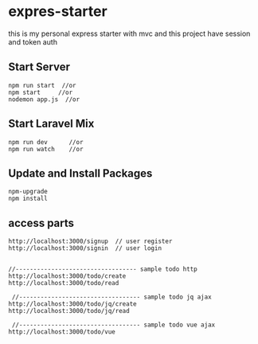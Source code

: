 # expres-starter

this is my personal express starter with mvc and 
this project have session and token auth



## Start Server

```
npm run start  //or
npm start     //or
nodemon app.js  //or
```



## Start Laravel Mix

```
npm run dev      //or
npm run watch    //or

```



## Update and Install Packages

```
npm-upgrade
npm install
```



## access parts

```
http://localhost:3000/signup  // user register
http://localhost:3000/signin  // user login


//---------------------------------- sample todo http
http://localhost:3000/todo/create 
http://localhost:3000/todo/read

 //---------------------------------- sample todo jq ajax
http://localhost:3000/todo/jq/create
http://localhost:3000/todo/jq/read

 //---------------------------------- sample todo vue ajax
http://localhost:3000/todo/vue
```

